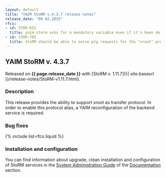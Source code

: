 ```yaml
---
layout: default
title: "YAIM StoRM v.4.3.7 release notes"
release_date: "09.02.2015"
rfcs:
- id: STOR-652
  title: yaim-storm asks for a mandatory variable even if it's been defined
- id: STOR-701
  title: StoRM should be able to serve ptg requests for the "xroot" protocol
---
```


## YAIM StoRM v. 4.3.7

Released on **{{ page.release_date }}** with [StoRM v. 1.11.7]({{ site.baseurl }}/release-notes/StoRM-v1.11.7.html).

### Description

This release provides the ability to support xroot as transfer protocol.
In order to enable this protocol alias, a YAIM reconfiguration of the backend
service is required.

### Bug fixes

{% include list-rfcs.liquid %}

### Installation and configuration

You can find information about upgrade, clean installation and configuration of StoRM services in the [System Administration Guide][storm-sysadmin-guide] of the [Documentation][storm-documentation] section.


[storm-documentation]: {{site.baseurl}}/documentation.html
[storm-sysadmin-guide]: {{site.baseurl}}/documentation/sysadmin-guide/1.11.7
